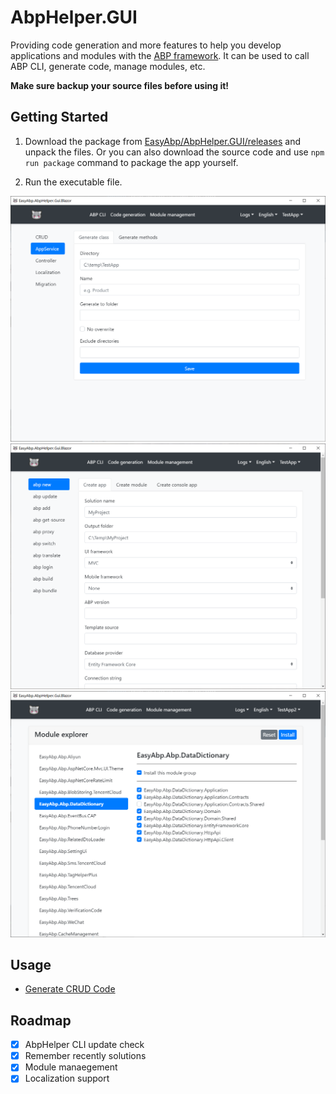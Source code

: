 # AbpHelper.GUI

Providing code generation and more features to help you develop applications and modules with the [ABP framework](https://abp.io). It can be used to call ABP CLI, generate code, manage modules, etc.

**Make sure backup your source files before using it!**

## Getting Started

1. Download the package from [EasyAbp/AbpHelper.GUI/releases](https://github.com/EasyAbp/AbpHelper.GUI/releases) and unpack the files. Or you can also download the source code and use `npm run package` command to package the app yourself.

2. Run the executable file.

![preview 1](/docs/images/preview1.png)
![preview 2](/docs/images/preview2.png)
![preview 3](/docs/images/preview3.png)

## Usage

* [Generate CRUD Code](/docs/AbpHelper-CLI/Generate-CRUD-Code/Usage.md)

## Roadmap

- [x] AbpHelper CLI update check
- [x] Remember recently solutions
- [x] Module manaegement
- [x] Localization support